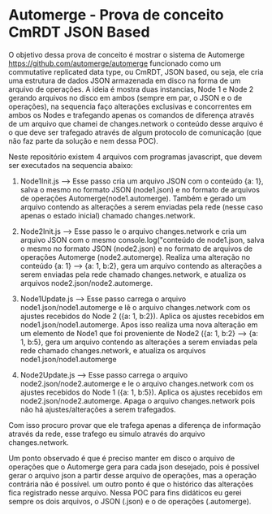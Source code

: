 # Automerge - Prova de conceito CmRDT JSON Based

O objetivo dessa prova de conceito é mostrar o sistema de Automerge <https://github.com/automerge/automerge> funcionado como um commutative replicated data type, ou CmRDT, JSON based, ou seja, ele cria uma estrutura de
dados JSON armazenada em disco na forma de um arquivo de operações. A ideia é mostra duas instancias, Node 1 e Node 2 gerando arquivos no disco em ambos (sempre em par, o JSON e
o de operações), na sequencia faço alterações exclusivas e concorrentes em ambos os Nodes e trafegando apenas os comandos de diferença através de um arquivo que chamei de 
changes.network o conteúdo desse arquivo é o que deve ser trafegado através de algum protocolo de comunicação (que não faz parte da solução e nem dessa POC).

Neste repositório existem 4 arquivos com programas javascript, que devem ser executados na sequencia abaixo:

1. Node1Init.js --> Esse passo cria um arquivo JSON com o conteúdo {a: 1}, salva o mesmo no formato JSON (node1.json) e no formato de arquivos de operações
Automerge(node1.automerge). Também e gerado um arquivo contendo as alterações a serem enviadas pela rede (nesse caso apenas o estado inicial) chamado changes.network.

2. Node2Init.js --> Esse passo le o arquivo changes.network e cria um arquivo JSON com o mesmo console.log("conteúdo de node1.json, salva o mesmo no formato JSON (node2.json) 
e no formato de arquivos de operações Automerge (node2.automerge). Realiza uma alteração no conteúdo {a: 1} --> {a: 1, b:2}, gera um arquivo contendo as alterações a serem 
enviadas pela rede chamado changes.network, e atualiza os arquivos node2.json/node2.automerge.

3. Node1Update.js --> Esse passo carrega o arquivo node1.json/node1.automerge e lê o arquivo changes.network com os ajustes recebidos do Node 2 ({a: 1, b:2}). Aplica os ajustes 
recebidos em node1.json/node1.automerge. Apos isso realiza uma nova alteração em um elemento de Node1 que foi proveniente de Node2 ({a: 1, b:2} --> {a: 1, b:5}, gera um arquivo
contendo as alterações a serem enviadas pela rede chamado changes.network, e atualiza os arquivos node1.json/node1.automerge

4. Node2Update.js --> Esse passo carrega o arquivo node2.json/node2.automerge e le o arquivo changes.network com os ajustes recebidos do Node 1 ({a: 1, b:5}). Aplica os ajustes 
recebidos em node2.json/node2.automerge. Apaga o arquivo changes.network pois não há ajustes/alterações a serem trafegados.

Com isso procuro provar que ele trafega apenas a diferença de informação através da rede, esse trafego eu simulo através do arquivo changes.network. 

Um ponto observado é que é preciso manter em disco o arquivo de operações que o Automerge gera para cada json desejado, pois é possível gerar o arquivo json a partir desse
arquivo de operações, mas a operação contrária não é possível. um outro ponto é que o histórico das alterações fica registrado nesse arquivo. Nessa POC para fins didáticos
eu gerei sempre os dois arquivos, o JSON (.json) e o de operações (.automerge).
